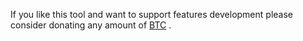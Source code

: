 If you like this tool and want to support features development
please consider donating any amount of
[BTC](https://blockchain.info/address/15dxc4r17yrtpSR8Q6T7u49qve9WRzQpEG)
.